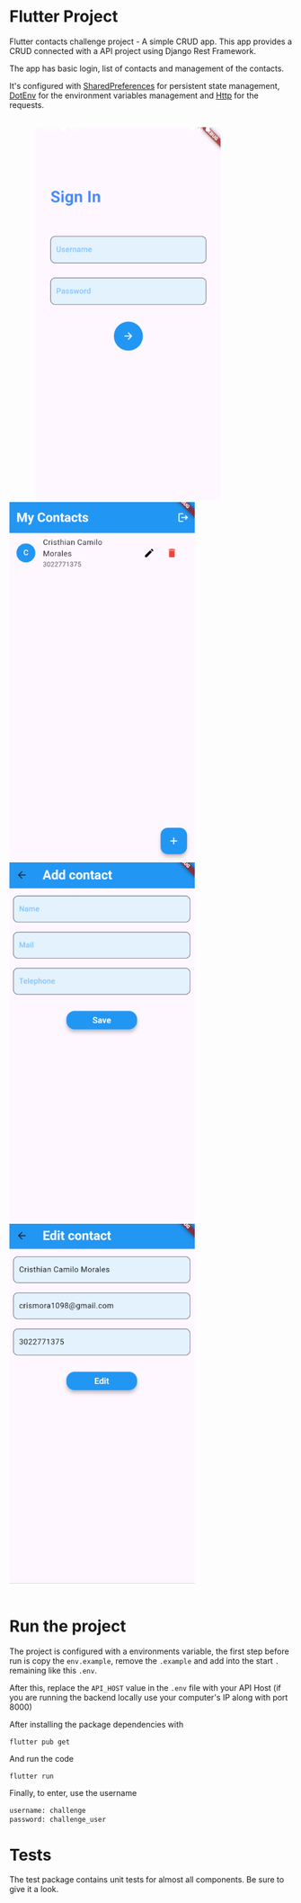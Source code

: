 # Flutter Project

Flutter contacts challenge project - A simple CRUD app. This app provides a CRUD connected with a API project using Django Rest Framework.

The app has basic login, list of contacts and management of the contacts.

It's configured with [SharedPreferences] for persistent state management, [DotEnv] for the environment variables management and [Http] for the requests.

<br />
<div>
  &emsp;&emsp;&emsp;
  <img src="https://github.com/Snoowyy/flutter-contact-challenge/blob/main/screenshots/login.png" alt="Login Page" width="330">
  &emsp;&emsp;&emsp;&emsp;
  <img src="https://github.com/Snoowyy/flutter-contact-challenge/blob/main/screenshots/list.png" alt="Home Page" width="330">
  &emsp;&emsp;&emsp;&emsp;
  <img src="https://github.com/Snoowyy/flutter-contact-challenge/blob/main/screenshots/add.png" alt="Add Contact Page" width="330">
  &emsp;&emsp;&emsp;&emsp;
  <img src="https://github.com/Snoowyy/flutter-contact-challenge/blob/main/screenshots/edit.png" alt="Edit Contact Page" width="330">
</div>
<br />

[SharedPreferences]: https://pub.dev/packages/shared_preferences
[DotEnv]: https://pub.dev/packages/flutter_dotenv
[Http]: https://pub.dev/packages/http

# Run the project

The project is configured with a environments variable, the first step before run is copy the `env.example`, remove the `.example` and add into the start `.` remaining like this `.env`.

After this, replace the `API_HOST` value in the `.env` file with your API Host (if you are running the backend locally use your computer's IP along with port 8000)

After installing the package dependencies with 

```
flutter pub get
```

And run the code

```
flutter run
```

Finally, to enter, use the username

```
username: challenge
password: challenge_user
```

# Tests

The test package contains unit tests for almost all components. Be sure to give it a look.